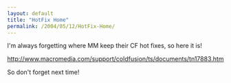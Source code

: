 ```yaml
---
layout: default
title: "HotFix Home"
permalink: /2004/05/12/HotFix-Home/
---
```


<P>I'm always forgetting where MM keep their CF hot fixes, so here it is!</P>
<P><A class="" href="http://www.macromedia.com/support/coldfusion/ts/documents/tn17883.htm" target=_blank>http://www.macromedia.com/support/coldfusion/ts/documents/tn17883.htm</A></P>
<P>So don't forget next time!</P>
